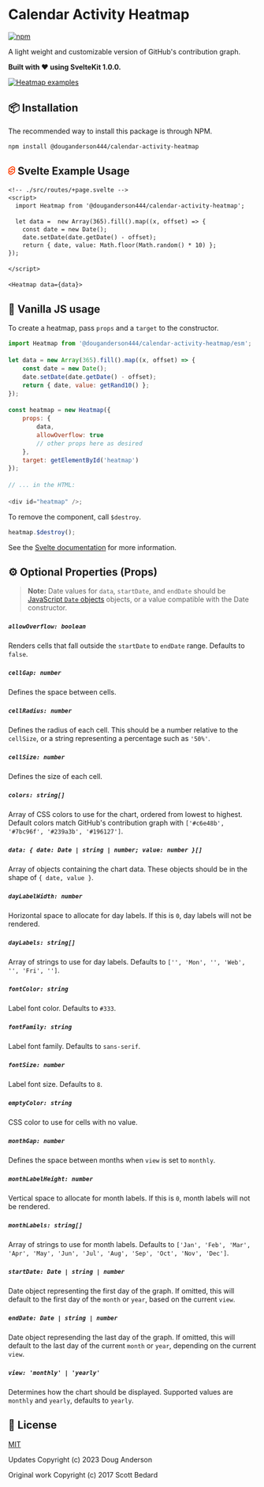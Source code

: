 # Calendar Activity Heatmap

[![npm](https://img.shields.io/npm/v/calendar-activity-heatmap.svg)](https://www.npmjs.com/package/@douganderson444/calendar-activity-heatmap)

A light weight and customizable version of GitHub's contribution graph.

<b>Built with ❤️ using SvelteKit 1.0.0.</b>

[![Heatmap examples](https://user-images.githubusercontent.com/7980426/78958159-27d55280-7a9c-11ea-9b08-8b5d7df31d7a.png)](https://svelte-heatmap.netlify.app/)

## 📦 Installation

The recommended way to install this package is through NPM.

```bash
npm install @douganderson444/calendar-activity-heatmap
```

## <img src="./static/svelte-logo.svg" width="14px"> Svelte Example Usage

```svelte
<!-- ./src/routes/+page.svelte -->
<script>
  import Heatmap from '@douganderson444/calendar-activity-heatmap';

  let data =  new Array(365).fill().map((x, offset) => {
	const date = new Date();
	date.setDate(date.getDate() - offset);
	return { date, value: Math.floor(Math.random() * 10) };
});

</script>

<Heatmap data={data}>
```

## 🚀 Vanilla JS usage

To create a heatmap, pass `props` and a `target` to the constructor.

```js
import Heatmap from '@douganderson444/calendar-activity-heatmap/esm';

let data = new Array(365).fill().map((x, offset) => {
	const date = new Date();
	date.setDate(date.getDate() - offset);
	return { date, value: getRand10() };
});

const heatmap = new Heatmap({
	props: {
		data,
		allowOverflow: true
		// other props here as desired
	},
	target: getElementById('heatmap')
});

// ... in the HTML:

<div id="heatmap" />;
```

To remove the component, call `$destroy`.

```js
heatmap.$destroy();
```

See the [Svelte documentation](https://svelte.dev/docs#Client-side_component_API) for more information.

## ⚙️ Optional Properties (Props)

> **Note:** Date values for `data`, `startDate`, and `endDate` should be [JavaScript `Date` objects](https://developer.mozilla.org/en-US/docs/Web/JavaScript/Reference/Global_Objects/Date) objects, or a value compatible with the Date constructor.

##### `allowOverflow: boolean`

Renders cells that fall outside the `startDate` to `endDate` range. Defaults to `false`.

##### `cellGap: number`

Defines the space between cells.

##### `cellRadius: number`

Defines the radius of each cell. This should be a number relative to the `cellSize`, or a string representing a percentage such as `'50%'`.

##### `cellSize: number`

Defines the size of each cell.

##### `colors: string[]`

Array of CSS colors to use for the chart, ordered from lowest to highest. Default colors match GitHub's contribution graph with `['#c6e48b', '#7bc96f', '#239a3b', '#196127']`.

##### `data: { date: Date | string | number; value: number }[]`

Array of objects containing the chart data. These objects should be in the shape of `{ date, value }`.

##### `dayLabelWidth: number`

Horizontal space to allocate for day labels. If this is `0`, day labels will not be rendered.

##### `dayLabels: string[]`

Array of strings to use for day labels. Defaults to `['', 'Mon', '', 'Web', '', 'Fri', '']`.

##### `fontColor: string`

Label font color. Defaults to `#333`.

##### `fontFamily: string`

Label font family. Defaults to `sans-serif`.

##### `fontSize: number`

Label font size. Defaults to `8`.

##### `emptyColor: string`

CSS color to use for cells with no value.

##### `monthGap: number`

Defines the space between months when `view` is set to `monthly`.

##### `monthLabelHeight: number`

Vertical space to allocate for month labels. If this is `0`, month labels will not be rendered.

##### `monthLabels: string[]`

Array of strings to use for month labels. Defaults to `['Jan', 'Feb', 'Mar', 'Apr', 'May', 'Jun', 'Jul', 'Aug', 'Sep', 'Oct', 'Nov', 'Dec']`.

##### `startDate: Date | string | number`

Date object representing the first day of the graph. If omitted, this will default to the first day of the `month` or `year`, based on the current `view`.

##### `endDate: Date | string | number`

Date object represending the last day of the graph. If omitted, this will default to the last day of the current `month` or `year`, depending on the current `view`.

##### `view: 'monthly' | 'yearly'`

Determines how the chart should be displayed. Supported values are `monthly` and `yearly`, defaults to `yearly`.

## 📄 License

[MIT](https://github.com/scottbedard/svelte-heatmap/blob/master/LICENSE)

Updates Copyright (c) 2023 Doug Anderson

Original work Copyright (c) 2017 Scott Bedard
